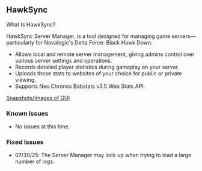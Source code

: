 ## HawkSync

What Is HawkSync?

HawkSync Server Manager, is a tool designed for managing game servers—particularly for Novalogic's Delta Force: Black Hawk Down.

* Allows local and remote server management, giving admins control over various server settings and operations.
* Records detailed player statistics during gameplay on your server.
* Uploads those stats to websites of your choice for public or private viewing.
* Supports Neo.Chronos Babstats v3.5 Web Stats API.

[Snapshots/Images of GUI](https://github.com/sakakun/HawkSync/wiki/HawkSync-GUI)

### Known Issues
- No issues at this time.

### Fixed Issues
 - 07/30/25: The Server Manager may lock up when trying to load a large number of logs.
